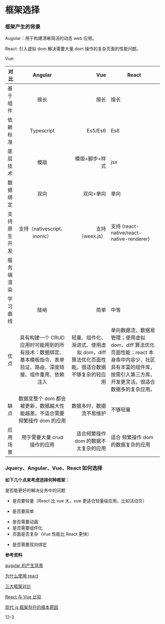 # 框架选择

### 框架产生的背景

Augular：用于构建清晰简洁的动态 web 应用。

React: 引入虚拟 dom 解决需要大量 dom 操作的复杂页面的性能问题。

Vue:

| 对比         |                                                     Angular                                                      |                                                                                   Vue | React                                                                                                                                                           |
| ------------ | :--------------------------------------------------------------------------------------------------------------: | ------------------------------------------------------------------------------------: | --------------------------------------------------------------------------------------------------------------------------------------------------------------- |
| 基于组件     |                                                       擅长                                                       |                                                                                  擅长 | 擅长                                                                                                                                                            |
| 依赖标准     |                                                    Typescript                                                    |                                                                               Es5/Es6 | Es6                                                                                                                                                             |
| 底层技术     |                                                       模版                                                       |                                                                        模版+脚步+样式 | jsx                                                                                                                                                             |
| 数据绑定     |                                                       双向                                                       |                                                                             双向+单向 | 单向                                                                                                                                                            |
| 支持原生开发 |                                           支持（nativescript、inonic）                                           |                                                                      支持 （weex.js） | 支持 (react-native/react-native-renderer)                                                                                                                       |
| 服务端渲染   |                                                                                                                  |                                                                                       |
| 学习曲线     |                                                       陡峭                                                       |                                                                                  简单 | 中等                                                                                                                                                            |
| 优点         | 具有构建一个 CRUD 应用时可能用到的所有技术：数据绑定、基本模板指令、表单验证、路由、深度链接、组件重用、依赖注入 | 轻量、组件化、渐进式、使用虚拟 dom，diff 算法优化页面性能。很适合数据不够复杂的轻应用 | 单向数据流，数据易管理；使用虚拟 dom，diff 算法优化页面性能；react 本身库中内容少，社区具有丰富的组件库，按需引入第三方库，开发更灵活。很适合数据多的复杂应用。 |
| 缺点         |                    数据变整个 dom 都会被更新，数据越大性能越差。不适合需要频繁操作 dom 的应用                    |                                                              数据多时，数据流不易维护 | 不够轻量                                                                                                                                                        |
| 应用场景     |                                           用于需要大量 crud 操作的应用                                           |                                                 适合频繁操作 dom 的数据不太复杂的应用 | 适合 频繁操作 dom 的数据复杂的应用                                                                                                                              |

### Jquery、Angular、Vue、React 如何选择

**如下几个点来考虑选择何种框架：**

是否能更好的解决业务中的问题

- 是否要轻量（React 比 vue 大，vue 更适合轻量级应用，比如活动页）

* 是否要简单

- 是否需要动画
- 是否需要组件化
- 页面是否复杂（Vue 性能比 React 更快）

* 是否需要双向绑定

**参考资料**

[augular 的产生背景](https://www.angularjs.net.cn/tutorial/1.html)

[为什么使用 react](https://juejin.im/post/5b4aeac25188251ac9767634)

[三大框架对比](https://cloud.tencent.com/developer/article/1020807)

[React 与 Vue 比较](https://www.html.cn/top/14240.html)

[现代 js 框架存在的根本原因](https://github.com/dt-fe/weekly/blob/v2/057.%E7%B2%BE%E8%AF%BB%E3%80%8A%E7%8E%B0%E4%BB%A3%20js%20%E6%A1%86%E6%9E%B6%E5%AD%98%E5%9C%A8%E7%9A%84%E6%A0%B9%E6%9C%AC%E5%8E%9F%E5%9B%A0%E3%80%8B.md)

12-3
